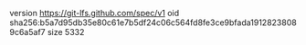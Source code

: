 version https://git-lfs.github.com/spec/v1
oid sha256:b5a7d95db35e80c61e7b5df24c06c564fd8fe3ce9bfada19128238089c6a5af7
size 5332
